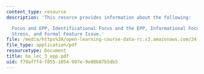 ```yaml
---
content_type: resource
description: 'This resorce provides information about the following:

  Focus and EPP, Identificational Focus and the EPP, Informational Focus and Nuclear
  Stress, and Formal Feature Issue.'
file: /media/https%3A/open-learning-course-data-rc.s3.amazonaws.com/24-946-linguistic-theory-and-the-japanese-language-fall-2004/f79afff4f0551054907e9e08b87b5db3_ho_lec_3_epp.pdf
file_type: application/pdf
resourcetype: Document
title: ho_lec_3_epp.pdf
uid: f79afff4-f055-1054-907e-9e08b87b5db3
---
```

